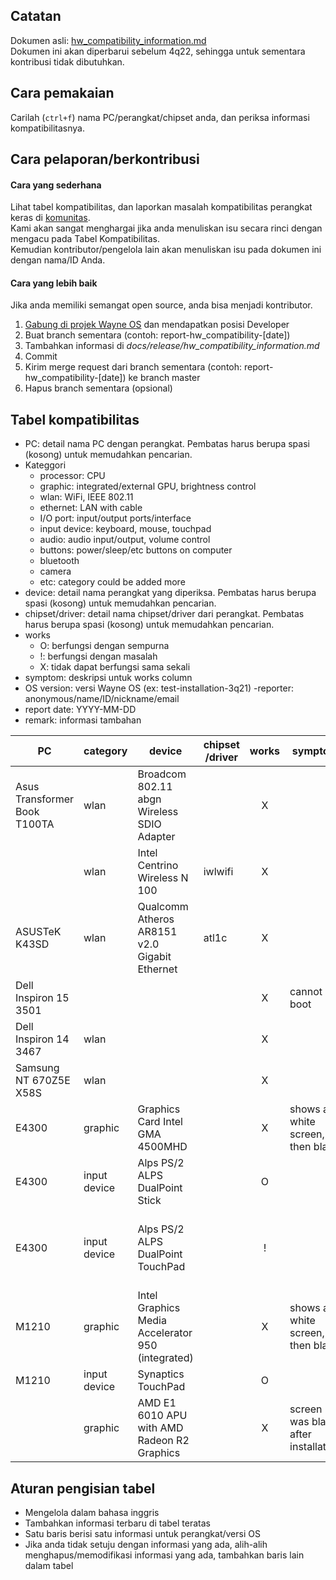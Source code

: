 ## Catatan
Dokumen asli: [hw_compatibility_information.md](https://gitlab.com/wayne-inc/wayneos/-/blob/master/docs/en/release/hw_compatibility_information.md)
<br>Dokumen ini akan diperbarui sebelum 4q22, sehingga untuk sementara kontribusi tidak dibutuhkan.

## Cara pemakaian
Carilah (`ctrl+f`) nama PC/perangkat/chipset anda, dan periksa informasi kompatibilitasnya.

## Cara pelaporan/berkontribusi
#### Cara yang sederhana
Lihat tabel kompatibilitas, dan laporkan masalah kompatibilitas perangkat keras di
[komunitas](https://www.facebook.com/groups/wayneosgroup).
<br>Kami akan sangat menghargai jika anda menuliskan isu secara rinci dengan mengacu pada Tabel Kompatibilitas.
<br>Kemudian kontributor/pengelola lain akan menuliskan isu pada dokumen ini dengan nama/ID Anda.

#### Cara yang lebih baik
Jika anda memiliki semangat open source, anda bisa menjadi kontributor.
1) [Gabung di projek Wayne OS](https://gitlab.com/wayne-inc/wayneos/-/blob/master/CONTRIBUTING.md) dan mendapatkan posisi Developer
2) Buat branch sementara (contoh: report-hw_compatibility-[date])
3) Tambahkan informasi di *docs/release/hw_compatibility_information.md*
4) Commit
5) Kirim merge request dari branch sementara (contoh: report-hw_compatibility-[date]) ke branch master
6) Hapus branch sementara (opsional) 

## Tabel kompatibilitas
- PC: detail nama PC dengan perangkat. Pembatas harus berupa spasi (kosong) untuk memudahkan pencarian.
- Kateggori
    - processor: CPU
    - graphic: integrated/external GPU, brightness control
    - wlan: WiFi, IEEE 802.11
    - ethernet: LAN with cable
    - I/O port: input/output ports/interface
    - input device: keyboard, mouse, touchpad
    - audio: audio input/output, volume control
    - buttons: power/sleep/etc buttons on computer
    - bluetooth
    - camera
    - etc: category could be added more
- device: detail nama perangkat yang diperiksa. Pembatas harus berupa spasi (kosong) untuk memudahkan pencarian.
- chipset/driver: detail nama chipset/driver dari perangkat. Pembatas harus berupa spasi (kosong) untuk memudahkan pencarian.
- works
    - O: berfungsi dengan sempurna
    - !: berfungsi dengan masalah
    - X: tidak dapat berfungsi sama sekali
- symptom: deskripsi untuk works column
- OS version: versi Wayne OS (ex: test-installation-3q21)
-reporter: anonymous/name/ID/nickname/email
- report date: YYYY-MM-DD
- remark: informasi tambahan

| PC | category | device | chipset<br>/driver | works | symptom | OS version | reporter | report date | remark |
| --- | --- | ---  | --- | :---: | --- | --- | --- | --- | --- |
| Asus Transformer Book T100TA | wlan | Broadcom 802.11 abgn Wireless SDIO Adapter || X || 3q21-r1 | Stepan Rumyantsev | 2021-10-30 | CloudReady (kernel 5.4) and Fedora (version 34) work well about this device |
||wlan|Intel Centrino Wireless N 100|iwlwifi|X||3q21|Donna R Marpaung|2021-08-14|v: kernel port: d000 bus ID: 03:00.0 chip ID: 8086:08ae IF: wlp3s0 state: up mac: \<filter\>|
|ASUSTeK K43SD|wlan|Qualcomm Atheros AR8151 v2.0 Gigabit Ethernet|atl1c|X||3q21|Donna R Marpaung|2021-08-14|v: 1.0.1.1-NAPI port: 9000 bus ID: 05:00.0 chip ID: 1969:1083 IF: enp5s0 state: down mac: \<filter\> v: 1.0 serial: <filter> Mobo: ASUSTeK model: K43SD v: 1.0 serial: <filter> UEFI: American Megatrends  v: K43SD.208 date: 08/10/2012|
|Dell Inspiron 15 3501||||X|cannot boot|3q21|Ifty ER|2021-08-05|CPU/GPU compatibility is suspected|
|Dell Inspiron 14 3467|wlan|||X||1q21|Jesus Daniel CJ|2021-05-14||
|Samsung NT 670Z5E X58S|wlan|||X||1q21|Choi Jaehyuk|2021-05-04||
|E4300|graphic|Graphics Card Intel GMA 4500MHD||X|shows a white screen, then black|1q21|Peter Nimmo|2021-05||
|E4300|input device|Alps PS/2 ALPS DualPoint Stick||O||1q20|Peter Nimmo|2021-05|as /devices/platform/i8042/serio1/input/input7|
|E4300|input device|Alps PS/2 ALPS DualPoint TouchPad||!||1q20|Peter Nimmo|2021-05|as /devices/platform/i8042/serio1/input/input6<br><br>it needed to pass "psmouse.proto=imps" to the kernel during boot for the touchpad to work|
|M1210|graphic|Intel Graphics Media Accelerator 950 (integrated)||X|shows a white screen, then black|1q21|Peter Nimmo|2021-05||
|M1210|input device|Synaptics TouchPad||O||2q20|Peter Nimmo|2021-05||
||graphic|AMD E1 6010 APU with AMD Radeon R2 Graphics||X|screen was black after installation|usb16g-1q21|Nickatnyte Chauhan|2021-04-01||

## Aturan pengisian tabel
- Mengelola dalam bahasa inggris
- Tambahkan informasi terbaru di tabel teratas
- Satu baris berisi satu informasi untuk perangkat/versi OS
- Jika anda tidak setuju dengan informasi yang ada, alih-alih menghapus/memodifikasi informasi yang ada, tambahkan baris lain dalam tabel

